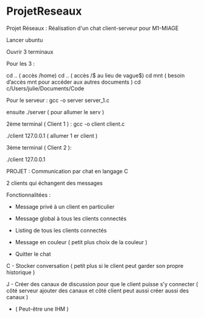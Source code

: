 # ProjetReseaux
Projet Réseaux : Réalisation d'un chat client-serveur pour M1-MIAGE

Lancer ubuntu

Ouvrir 3 terminaux

Pour les 3 : 

cd ..  ( accès /home)
cd ..  ( accès /$ au lieu de vague$)
cd mnt ( besoin d’accès mnt pour accéder aux autres documents )
cd c/Users/julie/Documents/Code

Pour le serveur : 
gcc -o server server_1.c

ensuite ./server ( pour allumer le serv )

2ème terminal (  Client 1 ) : 
gcc -o client client.c

./client 127.0.0.1 ( allumer 1 er client )

3ème terminal ( Client 2 ):

./client 127.0.0.1





PROJET : Communication par chat en langage C

2 clients qui échangent des messages

Fonctionnalitées :

- Message privé à un client en particulier

- Message global à tous les clients connectés

- Listing de tous les clients connectés

- Message en couleur ( petit plus choix de la couleur )

- Quitter le chat

C - Stocker conversation ( petit plus si le client peut garder son propre historique )

J - Créer des canaux de discussion pour que le client puisse s'y connecter ( côté serveur ajouter des canaux et côté client peut aussi créer aussi des canaux )

- ( Peut-être une IHM )
